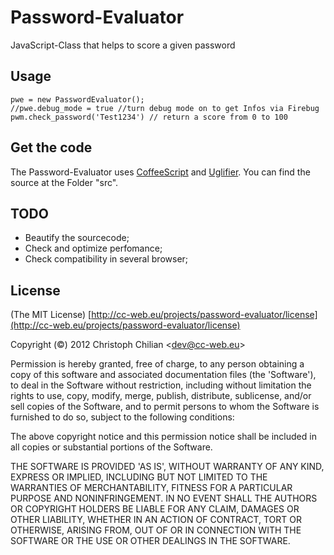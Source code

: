 # Password-Evaluator

JavaScript-Class that helps to score a given password

## Usage

    pwe = new PasswordEvaluator();
    //pwe.debug_mode = true //turn debug mode on to get Infos via Firebug
    pwm.check_password('Test1234') // return a score from 0 to 100

## Get the code

The Password-Evaluator uses [CoffeeScript](http://jashkenas.github.com/coffee-script) and [Uglifier](https://github.com/lautis/uglifier). You can find the source at the Folder "src". 


## TODO
* Beautify the sourcecode;
* Check and optimize perfomance;
* Check compatibility in several browser;


## License

(The MIT License)
[http://cc-web.eu/projects/password-evaluator/license](http://cc-web.eu/projects/password-evaluator/license)

Copyright (©) 2012 Christoph Chilian &lt;dev@cc-web.eu&gt;

Permission is hereby granted, free of charge, to any person obtaining
a copy of this software and associated documentation files (the
'Software'), to deal in the Software without restriction, including
without limitation the rights to use, copy, modify, merge, publish,
distribute, sublicense, and/or sell copies of the Software, and to
permit persons to whom the Software is furnished to do so, subject to
the following conditions:

The above copyright notice and this permission notice shall be
included in all copies or substantial portions of the Software.

THE SOFTWARE IS PROVIDED 'AS IS', WITHOUT WARRANTY OF ANY KIND,
EXPRESS OR IMPLIED, INCLUDING BUT NOT LIMITED TO THE WARRANTIES OF
MERCHANTABILITY, FITNESS FOR A PARTICULAR PURPOSE AND NONINFRINGEMENT.
IN NO EVENT SHALL THE AUTHORS OR COPYRIGHT HOLDERS BE LIABLE FOR ANY
CLAIM, DAMAGES OR OTHER LIABILITY, WHETHER IN AN ACTION OF CONTRACT,
TORT OR OTHERWISE, ARISING FROM, OUT OF OR IN CONNECTION WITH THE
SOFTWARE OR THE USE OR OTHER DEALINGS IN THE SOFTWARE.
